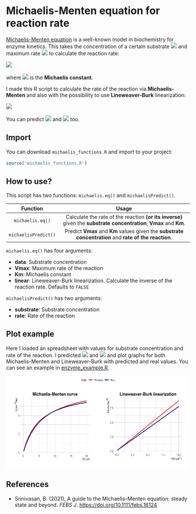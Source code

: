 # Michaelis-Menten equation for reaction rate

[Michaelis-Menten equation](https://doi.org/10.1111/febs.16124) is a well-known model in biochemistry for enzyme kinetics. This takes the concentration of a certain substrate <img src="https://render.githubusercontent.com/render/math?math=[S]" /> and maximum rate <img src="https://render.githubusercontent.com/render/math?math=V_{max}" /> to calculate the reaction rate:

<img src="https://render.githubusercontent.com/render/math?math=v%20=%20\frac{V_{max}[S]}{K_M %2B [S]}" />

where <img src="https://render.githubusercontent.com/render/math?math=K_M" /> is the **Michaelis constant**.

I made this R script to calculate the rate of the reaction via **Michaelis-Menten** and also with the possibility to use **Lineweaver-Burk** linearization:

<img src="https://render.githubusercontent.com/render/math?math=\frac{1}{v}%20=%20\frac{K_M}{V_{max}}\frac{1}{[S]}%2B\frac{1}{V_{max}}" />

You can predict <img src="https://render.githubusercontent.com/render/math?math=K_M" /> and <img src="https://render.githubusercontent.com/render/math?math=V_{max}" /> too.

## Import

You can download `michaelis_functions.R` and import to your project:

```r
source('michaelis_functions.R')
```

## How to use?

This script has two functions: `michaelis.eq()` and `michaelisPredict()`.

|Function|Usage|
|:---:|:---:|
|`michaelis.eq()`|Calculate the rate of the reaction **(or its inverse)** given the **substrate concentration**, **Vmax** and **Km**.|
|`michaelisPredict()`|Predict **Vmax** and **Km** values given the **substrate concentration** and **rate of the reaction**.|

`michaelis.eq()` has four arguments:

- **data**: Substrate concentration
- **Vmax**: Maximum rate of the reaction
- **Km**: Michaelis constant
- **linear**: Lineweaver-Burk linearization. Calculate the inverse of the reaction rate. Defaults to `FALSE`

`michaelisPredict()` has two arguments:

- **substrate**: Substrate concentration
- **rate**: Rate of the reaction

## Plot example

Here I loaded an spreadsheet with values for substrate concentration and rate of the reaction. I predicted <img src="https://render.githubusercontent.com/render/math?math=K_M" /> and <img src="https://render.githubusercontent.com/render/math?math=V_{max}" /> and plot graphs for both Michaelis-Menten and Lineweaver-Burk with predicted and real values. You can see an example in [enzyme_example.R](https://github.com/itsmiguelrojas/michaelis-menten/blob/main/enzyme_example.R).

![](enzyme_rate.png)

## References

- Srinivasan, B. (2021), A guide to the Michaelis–Menten equation: steady state and beyond. *FEBS J*. https://doi.org/10.1111/febs.16124
